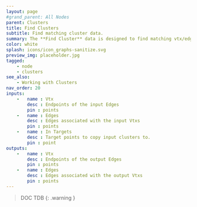 ```yaml
---
layout: page
#grand_parent: All Nodes
parent: Clusters
title: Find Clusters
subtitle: Find matching cluster data.
summary: The **Find Cluster** data is designed to find matching vtx/edge pairs, either as a whole, or in isolation. It is especially useful to loop over individual clusters.
color: white
splash: icons/icon_graphs-sanitize.svg
preview_img: placeholder.jpg
tagged:
    - node
    - clusters
see_also:
    - Working with Clusters
nav_order: 20
inputs:
    -   name : Vtx
        desc : Endpoints of the input Edges
        pin : points
    -   name : Edges
        desc : Edges associated with the input Vtxs
        pin : points
    -   name : In Targets
        desc : Target points to copy input clusters to.
        pin : point
outputs:
    -   name : Vtx
        desc : Endpoints of the output Edges
        pin : points
    -   name : Edges
        desc : Edges associated with the output Vtxs
        pin : points
---
```


> DOC TDB
{: .warning }